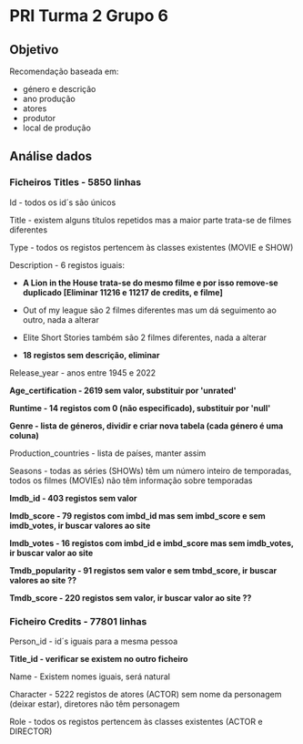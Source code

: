 # PRI Turma 2 Grupo 6

## Objetivo

Recomendação baseada em:
 - género e descrição
 - ano produção
 - atores
 - produtor
 - local de produção

## Análise dados

### Ficheiros Titles - 5850 linhas

Id - todos os id´s são únicos

Title - existem alguns títulos repetidos mas a maior parte trata-se de filmes diferentes

Type - todos os registos pertencem às classes existentes (MOVIE e SHOW)

Description - 6 registos iguais:

* **A Lion in the House trata-se do mesmo filme e por isso remove-se duplicado [Eliminar 11216 e 11217 de credits, e filme]**

* Out of my league são 2 filmes diferentes mas um dá seguimento ao outro, nada a alterar

* Elite Short Stories também são 2 filmes diferentes, nada a alterar

* **18 registos sem descrição, eliminar**

Release_year - anos entre 1945 e 2022

**Age_certification - 2619 sem valor, substituir por 'unrated'**

**Runtime - 14 registos com 0 (não especificado), substituir por 'null'**

**Genre - lista de géneros, dividir e criar nova tabela (cada género é uma coluna)**

Production_countries - lista de países, manter assim

Seasons - todas as séries (SHOWs) têm um número inteiro de temporadas, todos os filmes (MOVIEs) não têm informação sobre temporadas

**Imdb_id - 403 registos sem valor**

**Imdb_score - 79 registos com imbd_id mas sem imbd_score e sem imdb_votes, ir buscar valores ao site**

**Imdb_votes - 16 registos com imbd_id e imbd_score mas sem imdb_votes, ir buscar valor ao site**

**Tmdb_popularity - 91 registos sem valor e sem tmbd_score, ir buscar valores ao site ??**

**Tmdb_score - 220 registos sem valor, ir buscar valor ao site ??**

### Ficheiro Credits - 77801 linhas

Person_id - id´s iguais para a mesma pessoa

**Title_id - verificar se existem no outro ficheiro**

Name - Existem nomes iguais, será natural

Character - 5222 registos de atores (ACTOR) sem nome da personagem (deixar estar), diretores não têm personagem

Role - todos os registos pertencem às classes existentes (ACTOR e DIRECTOR)



